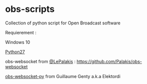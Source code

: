 # obs-scripts
Collection of python script for Open Broadcast software

Requierement :

Windows 10 

[Python27](https://www.python.org/ftp/python/2.7/python-2.7.amd64.msi)

obs-websocket from [@LePalakis](https://twitter.com/LePalakis) : https://github.com/Palakis/obs-websocket

[obs-websocket-py](https://github.com/Elektordi/obs-websocket-py) from Guillaume Genty a.k.a Elektordi
